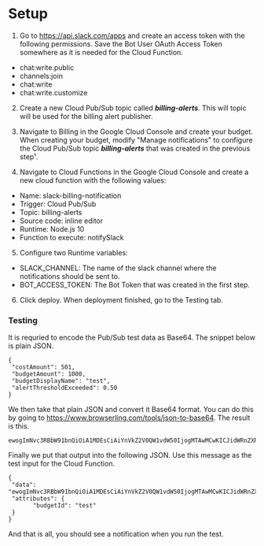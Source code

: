 # Setup

1. Go to https://api.slack.com/apps and create an access token with the following permissions. Save the Bot User OAuth Access Token somewhere as it is needed for the Cloud Function.

- chat:write.public
- channels:join
- chat:write
- chat:write.customize

2. Create a new Cloud Pub/Sub topic called ***billing-alerts***. This will topic will be used for the billing alert publisher.

3. Navigate to Billing in the Google Cloud Console and create your budget. When creating your budget, modify "Manage notifications" to configure the Cloud Pub/Sub topic ***billing-alerts*** that was created in the previous step¹.

4. Navigate to Cloud Functions in the Google Cloud Console and create a new cloud function with the following values:

- Name: slack-billing-notification
- Trigger: Cloud Pub/Sub
- Topic: billing-alerts
- Source code: inline editor
- Runtime: Node.js 10
- Function to execute: notifySlack

5. Configure two Runtime variables:

- SLACK_CHANNEL: The name of the slack channel where the notifications should be sent to.
- BOT_ACCESS_TOKEN: The Bot Token that was created in  the first step.

6. Click deploy. When deployment finished, go to the Testing tab.

### Testing

It is requried to encode the Pub/Sub test data as Base64. The snippet below is plain JSON.
```
{
 "costAmount": 501,
 "budgetAmount": 1000,
 "budgetDisplayName": "test",
 "alertThresholdExceeded": 0.50
}
```

We then take that plain JSON and convert it Base64 format. You can do this by going to https://www.browserling.com/tools/json-to-base64. The result is this.
```
ewogImNvc3RBbW91bnQiOiA1MDEsCiAiYnVkZ2V0QW1vdW50IjogMTAwMCwKICJidWRnZXREaXNwbGF5TmFtZSI6ICJ0ZXN0IiwKICJhbGVydFRocmVzaG9sZEV4Y2VlZGVkIjogMC41MAp9
```

Finally we put that output into the following JSON. Use this message as the test input for the Cloud Function.
```
{
 "data": "ewogImNvc3RBbW91bnQiOiA1MDEsCiAiYnVkZ2V0QW1vdW50IjogMTAwMCwKICJidWRnZXREaXNwbGF5TmFtZSI6ICJ0ZXN0IiwKICJhbGVydFRocmVzaG9sZEV4Y2VlZGVkIjogMC41MAp9",
 "attributes": {
       "budgetId": "test"
 }
}
```

And that is all, you should see a notification when you run the test.


